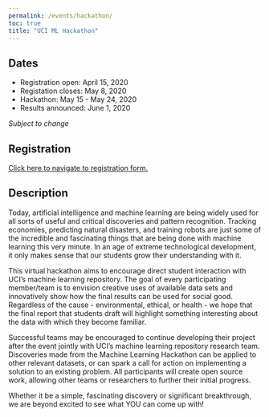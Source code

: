 ```yaml
---
permalink: /events/hackathon/
toc: true
title: "UCI ML Hackathon"
---
```


## Dates

- Registration open: April 15, 2020
- Registation closes: May 8, 2020
- Hackathon: May 15 - May 24, 2020
- Results announced: June 1, 2020

_Subject to change_

## Registration

<a href="https://www.eventbrite.com/e/uci-machine-learning-virtual-hackathon-registration-102739861692?utm-medium=discovery&utm-campaign=social&utm-content=attendeeshare&aff=escb&utm-source=cp&utm-term=listing">Click here to navigate to registration form.</a>

## Description

Today, artificial intelligence and machine learning are being widely used for all sorts of useful and critical discoveries and pattern recognition. Tracking economies, predicting natural disasters, and training robots are just some of the incredible and fascinating things that are being done with machine learning this very minute. In an age of extreme technological development, it only makes sense that our students grow their understanding with it.

This virtual hackathon aims to encourage direct student interaction with UCI’s machine learning repository. The goal of every participating member/team is to envision creative uses of available data sets and innovatively show how the final results can be used for social good. Regardless of the cause - environmental, ethical, or health - we hope that the final report that students draft will highlight something interesting about the data with which they become familiar. 

Successful teams may be encouraged to continue developing their project after the event jointly with UCI’s machine learning repository research team. Discoveries made from the Machine Learning Hackathon can be applied to other relevant datasets, or can spark a call for action on implementing a solution to an existing problem. All participants will create open source work, allowing other teams or researchers to further their initial progress.

Whether it be a simple, fascinating discovery or significant breakthrough, we are beyond excited to see what YOU can come up with!
